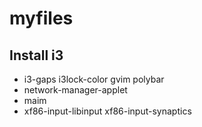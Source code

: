 # myfiles

## Install i3
* i3-gaps i3lock-color gvim polybar
* network-manager-applet
* maim
* xf86-input-libinput xf86-input-synaptics
